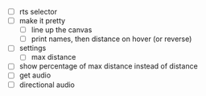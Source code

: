 - [ ] rts selector
- [ ] make it pretty
  - [ ] line up the canvas
  - [ ] print names, then distance on hover (or reverse)
- [ ] settings
  - [ ] max distance
- [ ] show percentage of max distance instead of distance
- [ ] get audio
- [ ] directional audio
